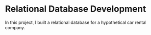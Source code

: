 <h1> Relational Database Development </h1>
In this project, I built a relational database for a hypothetical car rental company. 
